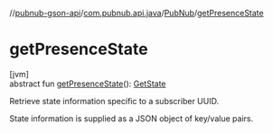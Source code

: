 //[pubnub-gson-api](../../../index.md)/[com.pubnub.api.java](../index.md)/[PubNub](index.md)/[getPresenceState](get-presence-state.md)

# getPresenceState

[jvm]\
abstract fun [getPresenceState](get-presence-state.md)(): [GetState](../../com.pubnub.api.java.endpoints.presence/-get-state/index.md)

Retrieve state information specific to a subscriber UUID.

State information is supplied as a JSON object of key/value pairs.
